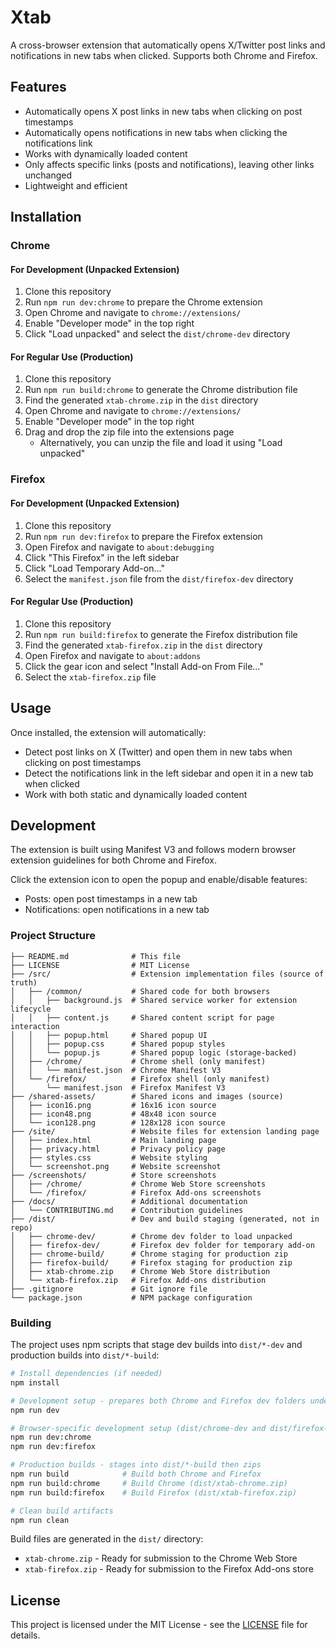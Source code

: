 # Xtab

A cross-browser extension that automatically opens X/Twitter post links and notifications in new tabs when clicked. Supports both Chrome and Firefox.

## Features

-   Automatically opens X post links in new tabs when clicking on post timestamps
-   Automatically opens notifications in new tabs when clicking the notifications link
-   Works with dynamically loaded content
-   Only affects specific links (posts and notifications), leaving other links unchanged
-   Lightweight and efficient

## Installation

### Chrome

#### For Development (Unpacked Extension)

1. Clone this repository
2. Run `npm run dev:chrome` to prepare the Chrome extension
3. Open Chrome and navigate to `chrome://extensions/`
4. Enable "Developer mode" in the top right
5. Click "Load unpacked" and select the `dist/chrome-dev` directory

#### For Regular Use (Production)

1. Clone this repository
2. Run `npm run build:chrome` to generate the Chrome distribution file
3. Find the generated `xtab-chrome.zip` in the `dist` directory
4. Open Chrome and navigate to `chrome://extensions/`
5. Enable "Developer mode" in the top right
6. Drag and drop the zip file into the extensions page
    - Alternatively, you can unzip the file and load it using "Load unpacked"

### Firefox

#### For Development (Unpacked Extension)

1. Clone this repository
2. Run `npm run dev:firefox` to prepare the Firefox extension
3. Open Firefox and navigate to `about:debugging`
4. Click "This Firefox" in the left sidebar
5. Click "Load Temporary Add-on..."
6. Select the `manifest.json` file from the `dist/firefox-dev` directory

#### For Regular Use (Production)

1. Clone this repository
2. Run `npm run build:firefox` to generate the Firefox distribution file
3. Find the generated `xtab-firefox.zip` in the `dist` directory
4. Open Firefox and navigate to `about:addons`
5. Click the gear icon and select "Install Add-on From File..."
6. Select the `xtab-firefox.zip` file

## Usage

Once installed, the extension will automatically:

-   Detect post links on X (Twitter) and open them in new tabs when clicking on post timestamps
-   Detect the notifications link in the left sidebar and open it in a new tab when clicked
-   Work with both static and dynamically loaded content

## Development

The extension is built using Manifest V3 and follows modern browser extension guidelines for both Chrome and Firefox.

Click the extension icon to open the popup and enable/disable features:

-   Posts: open post timestamps in a new tab
-   Notifications: open notifications in a new tab

### Project Structure

```
├── README.md              # This file
├── LICENSE                # MIT License
├── /src/                  # Extension implementation files (source of truth)
│   ├── /common/           # Shared code for both browsers
│   │   ├── background.js  # Shared service worker for extension lifecycle
│   │   ├── content.js     # Shared content script for page interaction
│   │   ├── popup.html     # Shared popup UI
│   │   ├── popup.css      # Shared popup styles
│   │   └── popup.js       # Shared popup logic (storage-backed)
│   ├── /chrome/           # Chrome shell (only manifest)
│   │   └── manifest.json  # Chrome Manifest V3
│   └── /firefox/          # Firefox shell (only manifest)
│       └── manifest.json  # Firefox Manifest V3
├── /shared-assets/        # Shared icons and images (source)
│   ├── icon16.png         # 16x16 icon source
│   ├── icon48.png         # 48x48 icon source
│   └── icon128.png        # 128x128 icon source
├── /site/                 # Website files for extension landing page
│   ├── index.html         # Main landing page
│   ├── privacy.html       # Privacy policy page
│   ├── styles.css         # Website styling
│   └── screenshot.png     # Website screenshot
├── /screenshots/          # Store screenshots
│   ├── /chrome/           # Chrome Web Store screenshots
│   └── /firefox/          # Firefox Add-ons screenshots
├── /docs/                 # Additional documentation
│   └── CONTRIBUTING.md    # Contribution guidelines
├── /dist/                 # Dev and build staging (generated, not in repo)
│   ├── chrome-dev/        # Chrome dev folder to load unpacked
│   ├── firefox-dev/       # Firefox dev folder for temporary add-on
│   ├── chrome-build/      # Chrome staging for production zip
│   ├── firefox-build/     # Firefox staging for production zip
│   ├── xtab-chrome.zip    # Chrome Web Store distribution
│   └── xtab-firefox.zip   # Firefox Add-ons distribution
├── .gitignore             # Git ignore file
└── package.json           # NPM package configuration
```

### Building

The project uses npm scripts that stage dev builds into `dist/*-dev` and production builds into `dist/*-build`:

```bash
# Install dependencies (if needed)
npm install

# Development setup - prepares both Chrome and Firefox dev folders under dist/
npm run dev

# Browser-specific development setup (dist/chrome-dev and dist/firefox-dev)
npm run dev:chrome
npm run dev:firefox

# Production builds - stages into dist/*-build then zips
npm run build            # Build both Chrome and Firefox
npm run build:chrome     # Build Chrome (dist/xtab-chrome.zip)
npm run build:firefox    # Build Firefox (dist/xtab-firefox.zip)

# Clean build artifacts
npm run clean
```

Build files are generated in the `dist/` directory:

-   `xtab-chrome.zip` - Ready for submission to the Chrome Web Store
-   `xtab-firefox.zip` - Ready for submission to the Firefox Add-ons store

## License

This project is licensed under the MIT License - see the [LICENSE](LICENSE) file for details.
